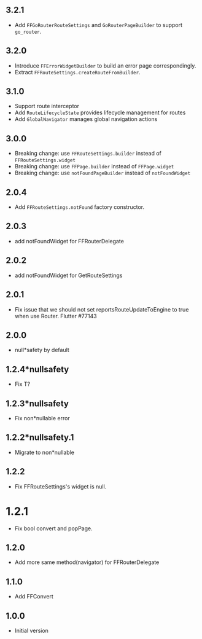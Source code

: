 ## 3.2.1

* Add `FFGoRouterRouteSettings` and `GoRouterPageBuilder` to support `go_router`.

## 3.2.0

* Introduce `FFErrorWidgetBuilder` to build an error page correspondingly.
* Extract `FFRouteSettings.createRouteFromBuilder`.

## 3.1.0

* Support route interceptor
* Add `RouteLifecycleState` provides lifecycle management for routes
* Add `GlobalNavigator` manages global navigation actions

## 3.0.0

* Breaking change: use `FFRouteSettings.builder` instead of `FFRouteSettings.widget`
* Breaking change: use `FFPage.builder` instead of `FFPage.widget`
* Breaking change: use `notFoundPageBuilder` instead of `notFoundWidget` 

## 2.0.4

* Add `FFRouteSettings.notFound` factory constructor.

## 2.0.3

* add notFoundWidget for FFRouterDelegate

## 2.0.2

* add notFoundWidget for GetRouteSettings

## 2.0.1

* Fix issue that we should not set reportsRouteUpdateToEngine to true when use Router. Flutter #77143
  
## 2.0.0

* null*safety by default
## 1.2.4*nullsafety

* Fix T?

## 1.2.3*nullsafety

* Fix non*nullable error

## 1.2.2*nullsafety.1

* Migrate to non*nullable
## 1.2.2

* Fix FFRouteSettings's widget is null.
  
# 1.2.1

* Fix bool convert and popPage.
## 1.2.0

* Add more same method(navigator) for FFRouterDelegate

## 1.1.0

* Add FFConvert
## 1.0.0

* Initial version
